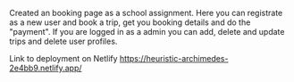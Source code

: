 Created an booking page as a school assignment. Here you can registrate as a new user and book a trip, get you booking details and do the "payment". 
If you are logged in as a admin you can add, delete and update trips and delete user profiles.  

Link to deployment on Netlify
https://heuristic-archimedes-2e4bb9.netlify.app/